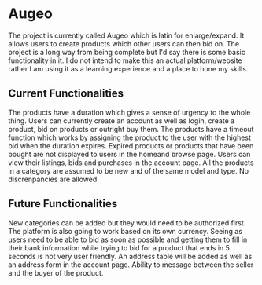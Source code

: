# Augeo
The project is currently called Augeo which is latin for enlarge/expand.
It allows users to create products which other users can then bid on.
The project is a long way from being complete but I'd say there is some basic functionality in it.
I do not intend to make this an actual platform/website rather I am using it as a learning experience and a place to hone my skills.

## Current Functionalities
The products have a duration which gives a sense of urgency to the whole thing.
Users can currently create an account as well as login, create a product, bid on products or outright buy them.
The products have a timeout function which works by assigning the product to the user with the highest bid when the duration expires.
Expired products or products that have been bought are not displayed to users in the homeand browse page.
Users can view their listings, bids and purchases in the account page.
All the products in a category are assumed to be new and of the same model and type. No discrenpancies are allowed.

## Future Functionalities
New categories can be added but they would need to be authorized first.
The platform is also going to work based on its own currency. Seeing as users need to be able to bid as soon as possible and getting them to fill in their bank information while trying to bid for a product that ends in 5 seconds is not very user friendly.
An address table will be added as well as an address form in the account page.
Ability to message between the seller and the buyer of the product.
